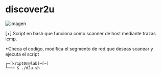 # discover2u
![imagen](https://media.geeksforgeeks.org/wp-content/uploads/Screenshot-from-2018-05-30-14-29-08.png)

[+] Script en bash que funciona como scanner de host mediante trazas icmp.

*Checa el codigo, modifica el segmento de red que deseas scanear y ejecuta el script

    ┌─[kr1pt0n@lab]─[~]
    └──╼ $ ./d2u.sh
